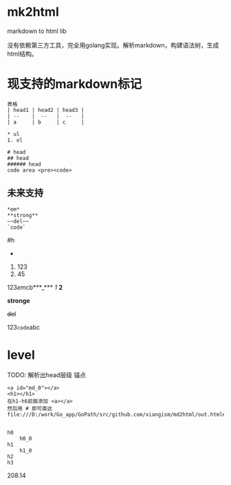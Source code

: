 # mk2html
markdown to html lib

没有依赖第三方工具，完全用golang实现。解析markdown，构建语法树，生成html结构。
# 

# 现支持的markdown标记
```
表格
| head1 | head2 | head3 |
| --    |  --   |  --   |
| a     | b     | c     |

* ul
1. ol

# head
## head
###### head
code area <pre><code>
```

## 未来支持
```
*em*
**strong**
~~del~~
`code`

```

#h

*
1. 123
2. 45

123*em*cb***_*** *1* **2** 

**stronge**

~~del~~

123`code`abc


# level
TODO: 解析出head层级 锚点
```
<a id="md_0"></a>
<h1></h1>
在h1-h6前面添加 <a></a>
然后用 # 即可直达
file:///D:/work/Go_app/GoPath/src/github.com/xiangism/md2html/out.html#md_0


h0
    h0_0
h1
    h1_0
h2
h3
```

208.14
